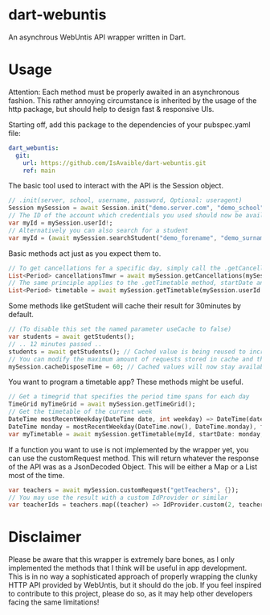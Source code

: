 # dart-webuntis
An asynchrous WebUntis API wrapper written in Dart.

# Usage
Attention: Each method must be properly awaited in an asynchronous fashion. This rather annoying circumstance is inherited by the usage of the http package, but should
help to design fast & responsive UIs.

Starting off, add this package to the dependencies of your pubspec.yaml file:
```yaml
dart_webuntis:
  git:
    url: https://github.com/IsAvaible/dart-webuntis.git
    ref: main
```

The basic tool used to interact with the API is the Session object.
```dart
// .init(server, school, username, password, Optional: useragent)
Session mySession = await Session.init("demo.server.com", "demo_school", "demo_user", "demo_pass");
// The ID of the account which credentials you used should now be available over the .userId attribute
var myId = mySession.userId!;
// Alternatively you can also search for a student
var myId = (await mySession.searchStudent("demo_forename", "demo_surname"))!.surnameMatches![0].id;
```
Basic methods act just as you expect them to.
```dart
// To get cancellations for a specific day, simply call the .getCancellations method with a startDate
List<Period> cancellationsTmwr = await mySession.getCancellations(mySession.userId!, startDate: DateTime.now().add(Duration(days: 1)));
// The same principle applies to the .getTimetable method, startDate and endDate (inclusive) are optional and will default to the current day
List<Period> timetable = await mySession.getTimetable(mySession.userId!);
```
Some methods like getStudent will cache their result for 30minutes by default.
```dart
// (To disable this set the named parameter useCache to false)
var students = await getStudents();
// .. 12 minutes passed ..
students = await getStudents(); // Cached value is being reused to increase performance
// You can modify the maximum amount of requests stored in cache and the dispose time in minutes, to alter the cache behaviour
mySession.cacheDisposeTime = 60; // Cached values will now stay available for 60 minutes
```
You want to program a timetable app? These methods might be useful.
```dart
// Get a timegrid that specifies the period time spans for each day
TimeGrid myTimeGrid = await mySession.getTimeGrid(); 
// Get the timetable of the current week
DateTime mostRecentWeekday(DateTime date, int weekday) => DateTime(date.year, date.month, date.day - (date.weekday - weekday) % 7);
DateTime monday = mostRecentWeekday(DateTime.now(), DateTime.monday), friday = mostRecentWeekday(DateTime.now(), DateTime.friday);
var myTimetable = await mySession.getTimetable(myId, startDate: monday, endDate: friday);
```
If a function you want to use is not implemented by the wrapper yet, you can use the customRequest method.
This will return whatever the response of the API was as a JsonDecoded Object. This will be either a Map or a List most of the time.
```dart
var teachers = await mySession.customRequest("getTeachers", {});
// You may use the result with a custom IdProvider or similar
var teacherIds = teachers.map((teacher) => IdProvider.custom(2, teacher["id"]))
```


# Disclaimer
Please be aware that this wrapper is extremely bare bones, as I only implemented the methods that I think will be useful in app development.
This is in no way a sophisticated approach of properly wrapping the clunky HTTP API provided by WebUntis, but it should do the job.
If you feel inspired to contribute to this project, please do so, as it may help other developers facing the same limitations! 

